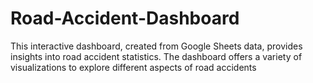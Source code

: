 # Road-Accident-Dashboard
This interactive dashboard, created from Google Sheets data, provides insights into road accident statistics. The dashboard offers a variety of visualizations to explore different aspects of road accidents

